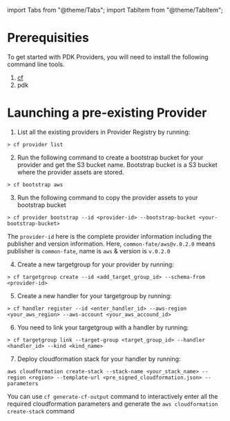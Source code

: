 import Tabs from "@theme/Tabs";
import TabItem from "@theme/TabItem";

# Prerequisities 

To get started with PDK Providers, you will need to install the following command line tools. 

1. [cf](https://github.com/common-fate/cli) 
2. pdk 

# Launching a pre-existing Provider 

1. List all the existing providers in Provider Registry by running: 

```
> cf provider list 
```


2. Run the following command to create a bootstrap bucket for your provider and get the S3 bucket name. Bootstrap bucket is a S3 bucket where the provider assets are stored.

```
> cf bootstrap aws 
```

3. Run the following command to copy the provider assets to your bootstrap bucket 

```
> cf provider bootstrap --id <provider-id> --bootstrap-bucket <your-bootstrap-bucket>
```

The `provider-id` here is the complete provider information including the publisher and version information. Here, `common-fate/aws@v.0.2.0` means publisher is `common-fate`, name is `aws` & version is `v.0.2.0` 

4. Create a new targetgroup for your provider by running:

```
> cf targetgroup create --id <add_target_group_id> --schema-from <provider-id>
```

5. Create a new handler for your targetgroup by running:

```
> cf handler register --id <enter_handler_id> --aws-region <your_aws_region> --aws-account <your_aws_accound_id>
```

6. You need to link your targetgroup with a handler by running:

```
> cf targetgroup link --target-group <target_group_id> --handler <handler_id> --kind <kind_name>
```

7. Deploy cloudformation stack for your handler by running:

``` 
aws cloudformation create-stack --stack-name <your_stack_name> --region <region> --template-url <pre_signed_cloudformation.json> --parameters 
```

You can use `cf generate-cf-output` command to interactively enter all the required cloudformation parameters and generate the `aws cloudformation create-stack` command

